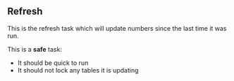 Refresh
-------

This is the refresh task which will update numbers since the last time it was
run.

This is a **safe** task:

 * It should be quick to run
 * It should not lock any tables it is updating
